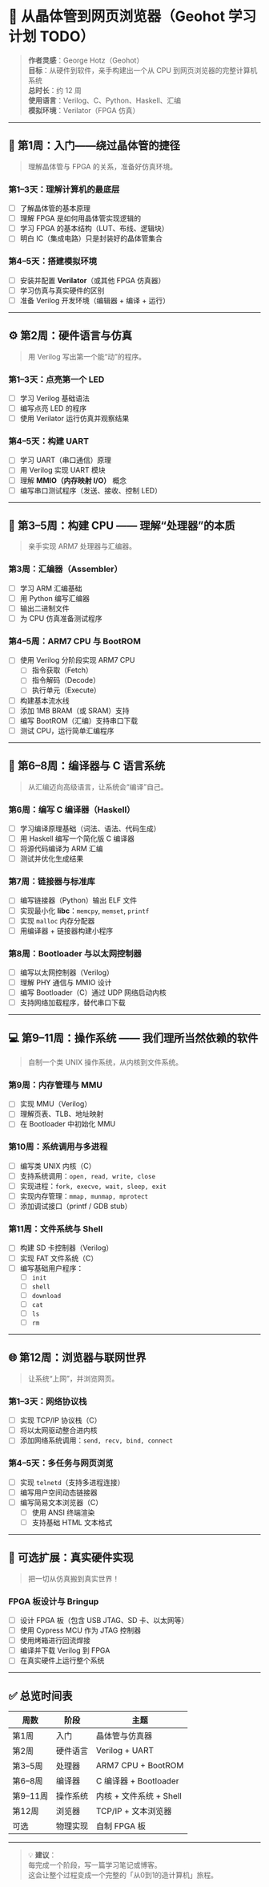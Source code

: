 
# 🧠 从晶体管到网页浏览器（Geohot 学习计划 TODO）

> **作者灵感**：George Hotz（Geohot）  
> **目标**：从硬件到软件，亲手构建出一个从 CPU 到网页浏览器的完整计算机系统  
> **总时长**：约 12 周  
> **使用语言**：Verilog、C、Python、Haskell、汇编  
> **模拟环境**：Verilator（FPGA 仿真）

---

## 📘 第1周：入门——绕过晶体管的捷径
> 理解晶体管与 FPGA 的关系，准备好仿真环境。

### 第1–3天：理解计算机的最底层
- [ ] 了解晶体管的基本原理  
- [ ] 理解 FPGA 是如何用晶体管实现逻辑的  
- [ ] 学习 FPGA 的基本结构（LUT、布线、逻辑块）  
- [ ] 明白 IC（集成电路）只是封装好的晶体管集合  

### 第4–5天：搭建模拟环境
- [ ] 安装并配置 **Verilator**（或其他 FPGA 仿真器）  
- [ ] 学习仿真与真实硬件的区别  
- [ ] 准备 Verilog 开发环境（编辑器 + 编译 + 运行）  

---

## ⚙️ 第2周：硬件语言与仿真
> 用 Verilog 写出第一个能“动”的程序。

### 第1–3天：点亮第一个 LED
- [ ] 学习 Verilog 基础语法  
- [ ] 编写点亮 LED 的程序  
- [ ] 使用 Verilator 运行仿真并观察结果  

### 第4–5天：构建 UART
- [ ] 学习 UART（串口通信）原理  
- [ ] 用 Verilog 实现 UART 模块  
- [ ] 理解 **MMIO（内存映射 I/O）** 概念  
- [ ] 编写串口测试程序（发送、接收、控制 LED）  

---

## 🧩 第3–5周：构建 CPU —— 理解“处理器”的本质
> 亲手实现 ARM7 处理器与汇编器。

### 第3周：汇编器（Assembler）
- [ ] 学习 ARM 汇编基础  
- [ ] 用 Python 编写汇编器  
- [ ] 输出二进制文件  
- [ ] 为 CPU 仿真准备测试程序  

### 第4–5周：ARM7 CPU 与 BootROM
- [ ] 使用 Verilog 分阶段实现 ARM7 CPU  
  - [ ] 指令获取（Fetch）  
  - [ ] 指令解码（Decode）  
  - [ ] 执行单元（Execute）  
- [ ] 构建基本流水线  
- [ ] 添加 1MB BRAM（或 SRAM）支持  
- [ ] 编写 BootROM（汇编）支持串口下载  
- [ ] 测试 CPU，运行简单汇编程序  

---

## 🧮 第6–8周：编译器与 C 语言系统
> 从汇编迈向高级语言，让系统会“编译”自己。

### 第6周：编写 C 编译器（Haskell）
- [ ] 学习编译原理基础（词法、语法、代码生成）  
- [ ] 用 Haskell 编写一个简化版 C 编译器  
- [ ] 将源代码编译为 ARM 汇编  
- [ ] 测试并优化生成结果  

### 第7周：链接器与标准库
- [ ] 编写链接器（Python）输出 ELF 文件  
- [ ] 实现最小化 **libc**：`memcpy`, `memset`, `printf`  
- [ ] 实现 `malloc` 内存分配器  
- [ ] 用编译器 + 链接器构建小程序  

### 第8周：Bootloader 与以太网控制器
- [ ] 编写以太网控制器（Verilog）  
- [ ] 理解 PHY 通信与 MMIO 设计  
- [ ] 编写 Bootloader（C）通过 UDP 网络启动内核  
- [ ] 支持网络加载程序，替代串口下载  

---

## 💻 第9–11周：操作系统 —— 我们理所当然依赖的软件
> 自制一个类 UNIX 操作系统，从内核到文件系统。

### 第9周：内存管理与 MMU
- [ ] 实现 MMU（Verilog）  
- [ ] 理解页表、TLB、地址映射  
- [ ] 在 Bootloader 中初始化 MMU  

### 第10周：系统调用与多进程
- [ ] 编写类 UNIX 内核（C）  
- [ ] 支持系统调用：`open, read, write, close`  
- [ ] 实现进程：`fork, execve, wait, sleep, exit`  
- [ ] 实现内存管理：`mmap, munmap, mprotect`  
- [ ] 添加调试接口（printf / GDB stub）  

### 第11周：文件系统与 Shell
- [ ] 构建 SD 卡控制器（Verilog）  
- [ ] 实现 FAT 文件系统（C）  
- [ ] 编写基础用户程序：  
  - [ ] `init`  
  - [ ] `shell`  
  - [ ] `download`  
  - [ ] `cat`  
  - [ ] `ls`  
  - [ ] `rm`  

---

## 🌐 第12周：浏览器与联网世界
> 让系统“上网”，并浏览网页。

### 第1–3天：网络协议栈
- [ ] 实现 TCP/IP 协议栈（C）  
- [ ] 将以太网驱动整合进内核  
- [ ] 添加网络系统调用：`send, recv, bind, connect`  

### 第4–5天：多任务与网页浏览
- [ ] 实现 `telnetd`（支持多进程连接）  
- [ ] 编写用户空间动态链接器  
- [ ] 编写简易文本浏览器（C）  
  - [ ] 使用 ANSI 终端渲染  
  - [ ] 支持基础 HTML 文本格式  

---

## 🔧 可选扩展：真实硬件实现
> 把一切从仿真搬到真实世界！

### FPGA 板设计与 Bringup
- [ ] 设计 FPGA 板（包含 USB JTAG、SD 卡、以太网等）  
- [ ] 使用 Cypress MCU 作为 JTAG 控制器  
- [ ] 使用烤箱进行回流焊接  
- [ ] 编译并下载 Verilog 到 FPGA  
- [ ] 在真实硬件上运行整个系统  

---

## ✅ 总览时间表

| 周数 | 阶段 | 主题 |
|------|------|------|
| 第1周 | 入门 | 晶体管与仿真器 |
| 第2周 | 硬件语言 | Verilog + UART |
| 第3–5周 | 处理器 | ARM7 CPU + BootROM |
| 第6–8周 | 编译器 | C 编译器 + Bootloader |
| 第9–11周 | 操作系统 | 内核 + 文件系统 + Shell |
| 第12周 | 浏览器 | TCP/IP + 文本浏览器 |
| 可选 | 物理实现 | 自制 FPGA 板 |

---

> 💡 **建议**：  
> 每完成一个阶段，写一篇学习笔记或博客。  
> 这会让整个过程变成一个完整的「从0到1的造计算机」旅程。
